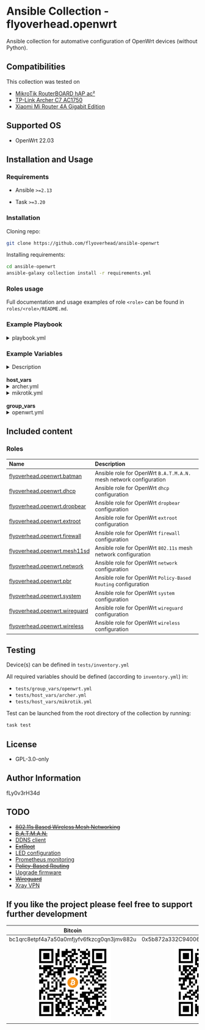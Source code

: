 # Ansible Collection - flyoverhead.openwrt

Ansible collection for automative configuration of OpenWrt devices (without Python).

## Compatibilities

This collection was tested on
- [MikroTik RouterBOARD hAP ac²](https://openwrt.org/toh/mikrotik/hap_ac2)
- [TP-Link Archer C7 AC1750](https://openwrt.org/toh/tp-link/archer_c7)
- [Xiaomi Mi Router 4A Gigabit Edition](https://openwrt.org/inbox/toh/xiaomi/xiaomi_mi_router_4a_gigabit_edition)

## Supported OS

- OpenWrt 22.03

## Installation and Usage

### Requirements

- Ansible `>=2.13`

- Task `>=3.20`

### Installation

Cloning repo:

```bash
git clone https://github.com/flyoverhead/ansible-openwrt
```

Installing requirements:

```bash
cd ansible-openwrt
ansible-galaxy collection install -r requirements.yml
```

### Roles usage

Full documentation and usage examples of role `<role>` can be found in `roles/<role>/README.md`.

### Example Playbook

<details>
  <summary>playbook.yml</summary>

```yaml
---
- name: Configure openwrt
  hosts: openwrt
  ignore_unreachable: true
  gather_facts: false
  tags: configure_openwrt

  pre_tasks:
    - name: Update package cache
      ansible.builtin.command:
        cmd: "opkg update"
      changed_when: false

  roles:
    - extroot
    - system
    - network
    - batman
    - wireless
    - wireguard
    - firewall
    - pbr
    - dropbear
    - dhcp

  post_tasks:
    - name: Reboot device
      ansible.builtin.command:
        cmd: "reboot"
      changed_when: false
```

> For `gekmihesg.openwrt` role works properly it is mandatory to use `openwrt` as a hosts group name. More details can be found at [gekmihesg/ansible-openwrt#ansible-role-openwrt](https://github.com/gekmihesg/ansible-openwrt#ansible-role-openwrt).

</details>

### Example Variables

<details>
  <summary>Description</summary>
<br />
Example configuration for `TP-Link Archer C7` and `MikroTik hAP ac²`

- Enable extroot for external USB device
- Create network for IoT devices (IOT) isolated from LAN
- Disable WAN IPv6 network interface
- Create B.A.T.M.A.N. mesh network interfaces
- Separate mesh networks (LAN and IOT) by mapping VLAN ports (bat0.2 and bat0.3)
- Delete default WIFI APs
- Create WIFI mesh interface for mesh nodes (server) communication
- Create WIFI APs for LAN (5GHz only) and IOT (both 2.4Ghz and 5GHz) networks with fast BSS transition (802.11r) support
- Configure Dnsmasq and DHCP with static leases for example LAN and IOT clients
- Create Wireguard interface for remote access to the router from the Internet with peers
- Create Wireguard interface for access to remote VPS server (for VPN routing)
- Configure firewall zones, zone forwardings, rules and redirects
- Configure Policy-Based routing for example domains to remote VPS server
</details>

<br />
<b>host_vars</b>
<details>
  <summary>archer.yml</summary>

```yaml
# Device subnet
device_ip_address: "192.168.1.1"
device_dhcp_start: "50"

# Device LAN bridge port
device_bridge_port: "eth0.1"

# Device WIFI radios
device_5g_radio: "radio1"
device_2g_radio: "radio0"

# Wireguard Home port
wireguard_home_port: "51820"

# Wireguard VPS address
wireguard_vps_address: "10.0.0.2"

# Enable extroot
extroot_enabled: true

# Configure system settings
system:
  hostname: "archer"
  description: "TP-Link Archer C7 AC1750"
  timezone: "UTC"
  zonename: "UTC"
```
</details>

<details>
  <summary>mikrotik.yml</summary>
  
```yaml
# Device subnet
device_ip_address: "192.168.1.2"
device_dhcp_start: "100"

# Device LAN bridge port
device_bridge_port: "eth0"

# Device WIFI radios
device_5g_radio: "radio1"
device_2g_radio: "radio0"

# Wireguard Home port
wireguard_home_port: "51821"

# Wireguard VPS address
wireguard_vps_address: "10.0.0.3"

# Enable extroot
extroot_enabled: true

# Configure system settings
system:
  hostname: "mikrotik"
  description: "MikroTik hAP ac2"
  timezone: "UTC"
  zonename: "UTC"
```
</details>

<br />
<b>group_vars</b>
<details>
  <summary>openwrt.yml</summary>

```yaml
# Configure WIFI
wifi_password: "passowrd"

# Configure Wireguard VPS
wireguard_server_public_key: "public_key"
wireguard_server_preshared_key: "preshared_key"
wireguard_server_address: "address"
wireguard_server_port: "port"

# Configure network devices
network_devices:
  - id: "@device[0]"
    name: "br-lan"
    state: "present"
    type: "bridge"
    ports: ["{{ device_bridge_port }}", "bat0.2"]
    stp: "1"
    igmp_snooping: "1"
    ipv6: "0"
  - id: "iot_dev"
    name: "br-iot"
    state: "present"
    type: "bridge"
    ports: ["bat0.3"]
    stp: "1"
    igmp_snooping: "1"
    ipv6: "0"

# Configure network interfaces
network_interfaces:
  - id: "lan"
    state: "present"
    device: "br-lan"
    proto: "static"
    auto: "1"
    force_link: "1"
    ipaddr: "{{ device_ip_address }}"
    netmask: "255.255.255.0"
    mtu: "1536"
    ipv6: "0"
    delegate: "0"
  - id: "wan"
    state: "present"
    proto: "dhcp"
    auto: "1"
    force_link: "1"
    peerdns: "0"
    dns: ["1.1.1.1", "9.9.9.9"]
    ipv6: "0"
    delegate: "0"
  - id: "iot"
    state: "present"
    device: "br-iot"
    proto: "static"
    auto: "1"
    force_link: "1"
    ipaddr: "{{ device_ip_address | ansible.utils.ipmath(2560) }}"
    netmask: "255.255.255.0"
    mtu: "1536"
    ipv6: "0"
    delegate: "0"
  - id: "wan6"
    state: "absent"

# Configure batman mesh network
batman_enabled: true
ath10k_ct_fix: true

batman_network_interfaces:
  - id: "bat0"
    state: "present"
    proto: "batadv"
    routing_algo: "BATMAN_IV"
    fragmentation: "1"
    gw_mode: "server"
    bridge_loop_avoidance: "1"
    distributed_arp_table: "1"
    multicast_mode: "1"
    hop_penalty: "30"
    delegate: "0"
  - id: "batmesh"
    state: "present"
    proto: "batadv_hardif"
    master: "bat0"
    mtu: "2304"
    delegate: "0"

batman_wireless_interfaces:
  - id: "mesh"
    name: "mesh"
    state: "present"
    device: "{{ device_5g_radio }}"
    network: ["batmesh"]
    mode: "mesh"
    mesh_id: "mesh"
    mesh_fwding: "0"
    encryption: "sae"
    key: "{{ wifi_password }}"
    disabled: "0"

# Configure wireless network
wireless_devices:
  - id: "{{ device_5g_radio }}"
    type: "mac80211"
    channel: "44"
    htmode: "VHT80"
    disabled: "0"
  - id: "{{ device_2g_radio }}"
    type: "mac80211"
    channel: "1"
    htmode: "VHT40"
    disabled: "0"

wireless_interfaces:
  - id: "lan5"
    name: "wlan5"
    state: "present"
    device: "{{ device_5g_radio }}"
    network: ["lan"]
    mode: "ap"
    ssid: "lan5"
    encryption: "sae-mixed"
    key: "{{ wifi_password }}"
    ieee80211r: "1"
    mobility_domain: "1"
    ft_over_ds: "1"
    ft_psk_generate_local: "1"
    disabled: "0"
  - id: "iot5"
    name: "wiot5"
    state: "present"
    device: "{{ device_5g_radio }}"
    network: ["iot"]
    mode: "ap"
    ssid: "iot5"
    encryption: "sae-mixed"
    key: "{{ wifi_password }}"
    ieee80211r: "1"
    mobility_domain: "1"
    ft_over_ds: "1"
    ft_psk_generate_local: "1"
    disabled: "0"
  - id: "iot2"
    name: "wiot2"
    state: "present"
    device: "{{ device_2g_radio }}"
    network: ["iot"]
    mode: "ap"
    ssid: "iot2"
    encryption: "sae-mixed"
    key: "{{ wifi_password }}"
    ieee80211r: "1"
    mobility_domain: "1"
    ft_over_ds: "1"
    ft_psk_generate_local: "1"
    disabled: "0"
  - id: "default_radio0"
    state: "absent"
  - id: "default_radio1"
    state: "absent"

# Configure dnsmasq and dhcp
dhcp_common:
  authoritative: "1"
  boguspriv: "1"
  cachesize: "1000"
  domainneeded: "1"
  dnssec: "1"
  dnsseccheckunsigned: "1"
  filterwin2k: "1"
  rebind_protection: "1"
  rebind_localhost: "1"
  server: ["1.1.1.1", "9.9.9.9"]
  allservers: "1"
  localservice: "0"
  nonegcache: "1"

dhcp_pools:
  - interface: "lan"
    state: "present"
    force: "1"
    dhcpv4: "server"
    limit: "50"
    start: "{{ device_dhcp_start }}"
    ra: "disabled"
    dhcpv6: "disabled"
    dns_service: "0"
  - interface: "iot"
    state: "present"
    force: "1"
    dhcpv4: "server"
    limit: "50"
    start: "{{ device_dhcp_start }}"
    ra: "disabled"
    dhcpv6: "disabled"
    dns_service: "0"

dhcp_leases:
  - id: "host01"
    name: "host01"
    state: "present"
    mac: "00:11:22:33:44:55"
  - id: "host02"
    name: "host02"
    state: "present"
    mac: "55:44:33:22:11:00"

# Configure wireguard interfaces
wireguard_interfaces:
  - id: "wg_home"
    state: "present"
    proto: "wireguard"
    addresses: "{{ device_ip_address | ansible.utils.ipmath(5120) }}"
    listen_port: "{{ wireguard_home_port }}"
    peers: ["peer01", "peer02"]
  - id: "wg_remote"
    state: "present"
    proto: "wireguard"
    addresses: "{{ wireguard_vps_address }}"

# Configure wireguard peers
wireguard_peers:
  - id: "vps"
    name: "VPS"
    state: "present"
    public_key: "{{ wireguard_server_public_key }}"
    preshared_key: "{{ wireguard_server_preshared_key }}"
    endpoint_host: "{{ wireguard_server_address }}"
    endpoint_port: "{{ wireguard_server_port }}"
    route_allowed_ips: "0"
    persistent_keepalive: "25"
    allowed_ips: ["0.0.0.0/0"]
    wireguard_interface_name: "wg_remote"

# Configure firewall
firewall_defaults:
  input: "ACCEPT"
  forward: "REJECT"
  output: "ACCEPT"
  drop_invalid: "1"
  synflood_protect: "1"
  flow_offloading: "1"
  flow_offloading_hw: "1"

firewall_zones:
  - id: "@zone[0]"
    name: "lan"
    state: "present"
    network: ["lan", "wg_home"]
    input: "ACCEPT"
    forward: "ACCEPT"
    output: "ACCEPT"
    family: "ipv4"
  - id: "iot"
    name: "iot"
    state: "present"
    network: ["iot"]
    input: "DROP"
    forward: "DROP"
    output: "ACCEPT"
    family: "ipv4"
  - id: "@zone[1]"
    name: "wan"
    state: "present"
    network: ["wan", "wg_remote"]
    masq: "1"
    mtu_fix: "1"
    input: "DROP"
    forward: "DROP"
    output: "ACCEPT"
    family: "ipv4"

firewall_forwardings:
  - id: "lan_iot"
    state: "present"
    src: "lan"
    dest: "iot"
    family: "ipv4"
  - id: "iot_wan"
    state: "present"
    src: "iot"
    dest: "wan"
    family: "ipv4"

firewall_rules:
  - id: "allow_iot_dhcp_dns"
    name: "Allow DHCP and DNS for IoT network"
    state: "present"
    src: "iot"
    dest_port: ["53", "67", "68"]
    target: "ACCEPT"
    family: "ipv4"
  - id: "wg_home_access"
    name: "Allow remote access to Wireguard home server"
    state: "present"
    src: "wan"
    dest_port: ["{{ wireguard_home_port }}"]
    target: "ACCEPT"
    proto: ["udp"]
    family: "ipv4"

firewall_redirects:
  - id: "force_dns_lan"
    name: "Force DNS for LAN network"
    state: "present"
    src: "lan"
    src_dport: "53"
    target: "DNAT"
    family: "ipv4"
  - id: "force_dns_iot"
    name: "Force DNS for IoT network"
    state: "present"
    src: "iot"
    src_dport: "53"
    target: "DNAT"
    family: "ipv4"

# Configure policy-based routing
pbr_service:
  enabled: "1"
  verbosity: "0"
  strict_enforcement: "0"
  resolver_set: "dnsmasq.nftset"
  ipv6_enabled: "0"
  ignored_interface: ["wg_home"]
  boot_timeout: "30"
  rule_create_option: "add"
  webui_show_ignore_target: "0"
  webui_supported_protocol: ["all", "tcp", "udp", "tcp udp", "icmp"]

pbr_policies:
  - id: "instagram"
    name: "Instagram"
    state: "present"
    enabled: "1"
    interface: "wg_remote"
    dest_addr:
      [
        "129.134.0.0/16",
        "179.60.0.0/16",
        "185.60.0.0/16",
        "185.199.0.0/16",
        "31.13.0.0/16",
        "157.240.0.0/16",
        "instagram.com",
      ]
    chain: "prerouting"

# Configure dropbear
dropbear:
  enable: "1"
  verbose: "0"
  PasswordAuth: "1"
  Port: "22"
  RootPasswordAuth: "1"
  RootLogin: "1"
  Interface: "lan"
  keyfile: "/etc/dropbear/authorized_keys"
  mdns: "0"
  MaxAuthTries: "3"
```

</details>

## Included content

### Roles

| Name | Description |
| :--- | :--- |
| [flyoverhead.openwrt.batman](roles/batman/README.md) | Ansible role for OpenWrt `B.A.T.M.A.N.` mesh network configuration |
| [flyoverhead.openwrt.dhcp](roles/dhcp/README.md) | Ansible role for OpenWrt `dhcp` configuration |
| [flyoverhead.openwrt.dropbear](roles/dropbear/README.md) | Ansible role for OpenWrt `dropbear` configuration |
| [flyoverhead.openwrt.extroot](roles/extroot/README.md) | Ansible role for OpenWrt `extroot` configuration |
| [flyoverhead.openwrt.firewall](roles/firewall/README.md) | Ansible role for OpenWrt `firewall` configuration |
| [flyoverhead.openwrt.mesh11sd](roles/mesh11sd/README.md) | Ansible role for OpenWrt `802.11s` mesh network configuration |
| [flyoverhead.openwrt.network](roles/network/README.md) | Ansible role for OpenWrt `network` configuration |
| [flyoverhead.openwrt.pbr](roles/pbr/README.md) | Ansible role for OpenWrt `Policy-Based Routing` configuration |
| [flyoverhead.openwrt.system](roles/system/README.md) | Ansible role for OpenWrt `system` configuration |
| [flyoverhead.openwrt.wireguard](roles/wireguard/README.md) | Ansible role for OpenWrt `wireguard` configuration |
| [flyoverhead.openwrt.wireless](roles/wireless/README.md) | Ansible role for OpenWrt `wireless` configuration |

## Testing

Device(s) can be defined in `tests/inventory.yml`

All required variables should be defined (according to `inventory.yml`) in:
- `tests/group_vars/openwrt.yml`
- `tests/host_vars/archer.yml`
- `tests/host_vars/mikrotik.yml`

Test can be launched from the root directory of the collection by running:

```Bash
task test
```

## License

- GPL-3.0-only

## Author Information

fLy0v3rH34d

## TODO

- ~~[802.11s Based Wireless Mesh Networking](https://openwrt.org/docs/guide-user/network/wifi/mesh/80211s)~~
- ~~[B.A.T.M.A.N.](https://openwrt.org/docs/guide-user/network/wifi/mesh/batman)~~
- [DDNS client](https://openwrt.org/docs/guide-user/services/ddns/client)
- ~~[ExtRoot](https://openwrt.org/docs/guide-user/additional-software/extroot_configuration)~~
- [LED configuration](https://openwrt.org/docs/guide-user/base-system/led_configuration)
- [Prometheus monitoring](https://www.cloudrocket.at/posts/monitor-openwrt-nodes-with-prometheus/)
- ~~[Policy-Based Routing](https://docs.openwrt.melmac.net/pbr/)~~
- [Upgrade firmware](https://openwrt.org/docs/guide-user/installation/sysupgrade.cli)
- ~~[Wireguard](https://openwrt.org/docs/guide-user/services/vpn/wireguard/start)~~
- [Xray VPN](https://openwrt.org/packages/pkgdata/xray-core)

## If you like the project please feel free to support further development

| Bitcoin | Ethereum |
| :---: | :---: |
| bc1qrc8etpf4a7a50a0mfjyfv6fkzcg0qn3jmv882u | 0x5b872a332C94006F0f8A032D8a5D799E1668bf9e |
| <img src="https://github.com/flyoverhead/docs/blob/main/images/bitcoin.png?raw=true" alt="drawing" width="200"/> | <img src="https://github.com/flyoverhead/docs/blob/main/images/ethereum.png?raw=true" alt="drawing" width="200"/> |